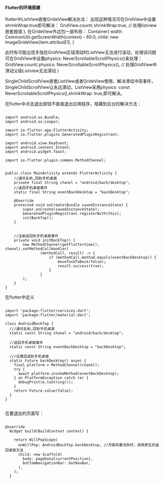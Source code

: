 #### Flutter的环境搭建



flutter中ListView嵌套GrideView解决办法：
出现这种情况可在GridView中设置shrinkWrap:true即可解决：
GridView.count(
  shrinkWrap:true,                              // 处理listview嵌套报错
),
在GrideView外边包一层布局：
Container(
                        width: CommonUtil.getScreenWidth(context) - 60.0,
                        child: new ImageGrideView(item.attributE1), )

此时有可能出现手指在GridView区域滑动时ListView无法进行滚动，处理该问题可在GridView中设置physics: NeverScrollableScrollPhysics()来处理：
GridView.count(
  physics: NeverScrollableScrollPhysics(),      // 处理GridView中滑动父级Listview无法滑动
)
　　
  
  
  
  
  
SingleChildScrollView嵌套ListView或者GrideView使用，解决滑动冲突事件，SingleChildScrollView让永远滑动，ListView采用physics: const NeverScrollableScrollPhysics(),shrinkWrap: true,即可解决。


在flutter中点击退出按钮不直接退出应用程序，隐藏到后台的解决方法：
<pre><code>
import android.os.Bundle;
import android.os.Looper;

import io.flutter.app.FlutterActivity;
import io.flutter.plugins.GeneratedPluginRegistrant;

import android.view.KeyEvent;
import android.content.Intent;
import android.widget.Toast;

import io.flutter.plugin.common.MethodChannel;


public class MainActivity extends FlutterActivity {
    //通讯名称,回到手机桌面
    private final String chanel = "android/back/desktop";
    //返回手机桌面事件
    static final String eventBackDesktop = "backDesktop";

    @Override
    protected void onCreate(Bundle savedInstanceState) {
        super.onCreate(savedInstanceState);
        GeneratedPluginRegistrant.registerWith(this);
        initBackTop();
    }
    

    //注册返回到手机桌面事件
    private void initBackTop() {
        new MethodChannel(getFlutterView(), chanel).setMethodCallHandler(
                (methodCall, result) -> {
                    if (methodCall.method.equals(eventBackDesktop)) {
                        moveTaskToBack(false);
                        result.success(true);
                    }
                }
        );
    }
}
</code></pre>
在flutter中定义
<pre><code>
import 'package:flutter/services.dart';
import 'package:flutter/material.dart';

class AndroidBackTop {
  ///通讯名称,回到手机桌面
  static const String chanel = "android/back/desktop";

  //返回手机桌面事件
  static const String eventBackDesktop = "backDesktop";

  ///设置回退到手机桌面
  static Future<bool> backDesktop() async {
    final platform = MethodChannel(chanel);
    try {
      await platform.invokeMethod(eventBackDesktop);
    } on PlatformException catch (e) {
      debugPrint(e.toString());
    }
    return Future.value(false);
  }
}
  </code></pre>
  
  在要退出的页面写：
<pre><code>
@override
  Widget build(BuildContext context) {
 
    return WillPopScope(
      onWillPop: AndroidBackTop.backDesktop, //页面将要消失时，调用原生的返回桌面方法
      child: new Scaffold(
        body: pageData[currentPosition],
        bottomNavigationBar: botNavBar,
      ),
    );
  }
  </code></pre>
